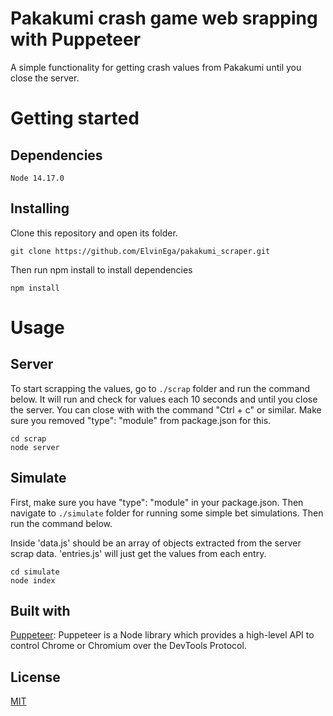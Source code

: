 # Pakakumi crash game web srapping with Puppeteer

A simple functionality for getting crash values from Pakakumi until you close the server.

# Getting started

## Dependencies

```
Node 14.17.0
```

## Installing

Clone this repository and open its folder.

```
git clone https://github.com/ElvinEga/pakakumi_scraper.git
```

Then run npm install to install dependencies

```
npm install
```

# Usage

## Server

To start scrapping the values, go to `./scrap` folder and run the command below. It will run and check for values each 10 seconds and until you close the server. You can close with with the command "Ctrl + c" or similar. Make sure you removed "type": "module" from package.json for this.

```
cd scrap
node server
```

## Simulate

First, make sure you have "type": "module" in your package.json. Then navigate to `./simulate` folder for running some simple bet simulations. Then run the command below.

Inside 'data.js' should be an array of objects extracted from the server scrap data.
'entries.js' will just get the values from each entry.

```
cd simulate
node index
```

## Built with

[Puppeteer](https://pptr.dev/): Puppeteer is a Node library which provides a high-level API to control Chrome or Chromium over the DevTools Protocol.

## License

[MIT](https://choosealicense.com/licenses/mit/)
